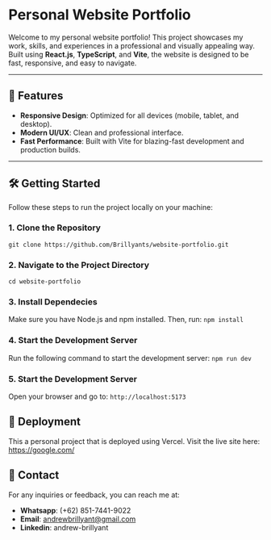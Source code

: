 # Personal Website Portfolio

Welcome to my personal website portfolio! This project showcases my work, skills, and experiences in a professional and visually appealing way. Built using **React.js**, **TypeScript**, and **Vite**, the website is designed to be fast, responsive, and easy to navigate.

---

## 🚀 Features
- **Responsive Design**: Optimized for all devices (mobile, tablet, and desktop).
- **Modern UI/UX**: Clean and professional interface.
- **Fast Performance**: Built with Vite for blazing-fast development and production builds.

---

## 🛠️ Getting Started
Follow these steps to run the project locally on your machine:

### 1. Clone the Repository
```git clone https://github.com/Brillyants/website-portfolio.git```
### 2. Navigate to the Project Directory
```cd website-portfolio```
### 3. Install Dependecies
Make sure you have Node.js and npm installed. Then, run:
```npm install```
### 4. Start the Development Server
Run the following command to start the development server:
```npm run dev```
### 5. Start the Development Server
Open your browser and go to:
```http://localhost:5173```

## 📂 Deployment
This a personal project that is deployed using Vercel. Visit the live site here: https://google.com/

## 📧 Contact
For any inquiries or feedback, you can reach me at:
- **Whatsapp**: (+62) 851-7441-9022
- **Email**: andrewbrillyant@gmail.com
- **Linkedin**: andrew-brillyant
